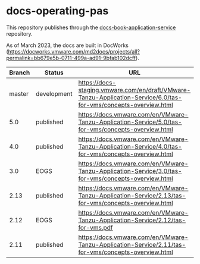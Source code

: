 # docs-operating-pas

This repository publishes through the [docs-book-application-service](https://github.com/pivotal-cf/docs-book-application-service/) repository.

As of March 2023, the docs are built in DocWorks (https://docworks.vmware.com/md2docs/projects/all?permalink=bb679e5b-0711-499a-ad91-9bfab102dcff).

| Branch | Status         | URL |
|--------|----------------|-----|
| master | development | https://docs-staging.vmware.com/en/draft/VMware-Tanzu-Application-Service/6.0/tas-for-vms/concepts-overview.html |
| 5.0    | published      | https://docs.vmware.com/en/VMware-Tanzu-Application-Service/5.0/tas-for-vms/concepts-overview.html  |
| 4.0    | published      | https://docs.vmware.com/en/VMware-Tanzu-Application-Service/4.0/tas-for-vms/concepts-overview.html  |
| 3.0    | EOGS           | https://docs.vmware.com/en/VMware-Tanzu-Application-Service/3.0/tas-for-vms/concepts-overview.html  |
| 2.13   | published      | https://docs.vmware.com/en/VMware-Tanzu-Application-Service/2.13/tas-for-vms/concepts-overview.html |
| 2.12   | EOGS           | https://docs.vmware.com/en/VMware-Tanzu-Application-Service/2.12/tas-for-vms.pdf                    |
| 2.11   | published      | https://docs.vmware.com/en/VMware-Tanzu-Application-Service/2.11/tas-for-vms/concepts-overview.html |
